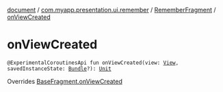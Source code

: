 [document](../../index.md) / [com.myapp.presentation.ui.remember](../index.md) / [RememberFragment](index.md) / [onViewCreated](./on-view-created.md)

# onViewCreated

`@ExperimentalCoroutinesApi fun onViewCreated(view: `[`View`](https://developer.android.com/reference/android/view/View.html)`, savedInstanceState: `[`Bundle`](https://developer.android.com/reference/android/os/Bundle.html)`?): `[`Unit`](https://kotlinlang.org/api/latest/jvm/stdlib/kotlin/-unit/index.html)

Overrides [BaseFragment.onViewCreated](../../com.myapp.presentation.utils/-base-fragment/on-view-created.md)

